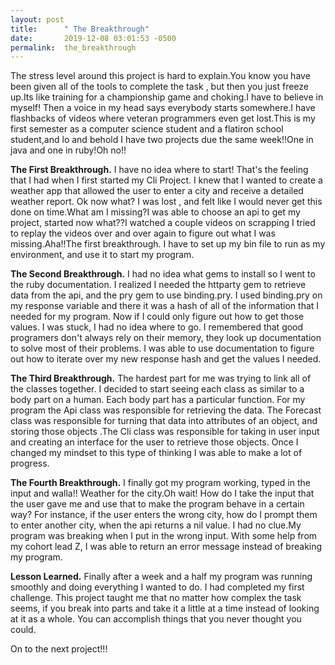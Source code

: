 ```yaml
---
layout: post
title:      " The Breakthrough"
date:       2019-12-08 03:01:53 -0500
permalink:  the_breakthrough
---
```


The stress level around this project is hard to explain.You know you have been given all of the tools to complete the task , but then you just freeze up.Its like training for a championship game and choking.I have to believe in myself! Then a voice in my head says everybody starts somewhere.I have flashbacks of videos where veteran programmers even get lost.This is my first semester as a computer science student and a flatiron school student,and lo and behold I have two projects due the same week!!One in java and one in ruby!Oh no!!

**The First Breakthrough.**
I have no idea where to start! That's the feeling that I had when I first started my Cli Project. I knew that I wanted to create a weather app that allowed the user to enter a city and receive a detailed weather report. Ok now what? I was lost , and felt like I would never get this done on time.What am I missing?I was able to choose an api to get my project, started now what??I  watched a couple videos on scrapping I tried to replay the videos over and over again to figure out what I was missing.Aha!!The first breakthrough. I have to set up my bin file to run as my environment, and use it to start my program.


**The Second Breakthrough.**
I had no idea what gems to install so I went to the ruby documentation. I realized I needed the httparty gem to retrieve data from the api, and the pry gem to use binding.pry. I used binding.pry on my response variable and there it was a hash of all of the information that I needed for my program. Now if I could only figure out how to get those values. I was stuck, I had no idea where to go. I remembered that good programers don't always rely on their memory, they look up documentation to solve most of their problems. I was able to use documentation to figure out how to iterate over my new response hash and get the values I needed. 


**The Third Breakthrough.**
The hardest part for me was trying to link all of the classes together. I decided to start seeing each class as similar to a body part on a human. Each body part has a particular function. For my program the Api class was responsible for retrieving the data. The Forecast class was responsible for turning that data into attributes of an object, and storing those objects .The Cli class was responsible for taking in user input and creating an interface for the user to retrieve those objects. Once I changed my mindset to this type of thinking I was able to make a lot of progress.


**The Fourth Breakthrough.**
I finally got my program working, typed in the input and walla!! Weather for the city.Oh wait!
How do I take the input that the user gave me and use that to make the program behave in a certain way? For instance, if the user enters the wrong city, how do I prompt them to enter another city, when the api returns a nil value. I had no clue.My program was breaking when I put in the wrong input. With some help from my cohort lead  Z, I was able to return an error message instead of breaking my program.


**Lesson Learned.**
Finally after a week and a half my program was running smoothly and doing everything I wanted to do. I had completed my first challenge. This project taught me that no matter how complex the task seems,  if you break into parts and take it a little at a time instead of looking at it as a whole. You can accomplish things that you never thought you could.

On to the next project!!!


